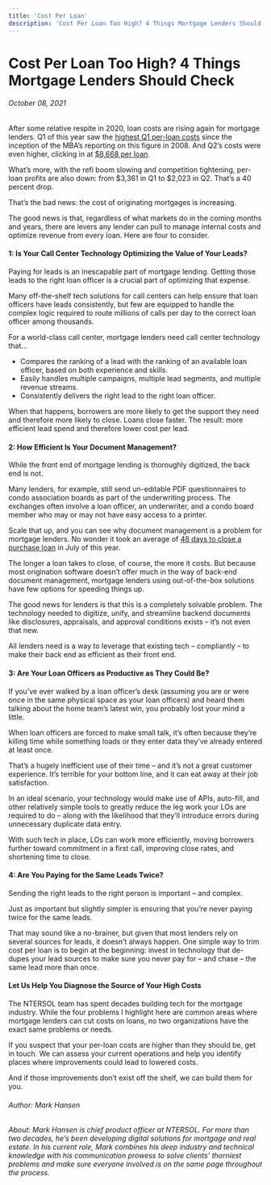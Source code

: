 ```yaml
---
title: 'Cost Per Loan'
description: 'Cost Per Loan Too High? 4 Things Mortgage Lenders Should Check'
---
```


# Cost Per Loan Too High? 4 Things Mortgage Lenders Should Check

###### October 08, 2021

After some relative respite in 2020, loan costs are rising again for mortgage lenders. Q1 of this year saw the [highest Q1 per-loan costs](https://www.mba.org/2021-press-releases/june/imb-production-profits-decline-but-still-post-record-first-quarter) since the inception of the MBA’s reporting on this figure in 2008. And Q2’s costs were even higher, clicking in at [$8,668 per loan](https://www.mba.org/2021-press-releases/august/imb-production-profits-decline-in-second-quarter-of-2021).

What’s more, with the refi boom slowing and competition tightening, per-loan profits are also down: from $3,361 in Q1 to $2,023 in Q2. That’s a 40 percent drop.

That’s the bad news: the cost of originating mortgages is increasing.

The good news is that, regardless of what markets do in the coming months and years, there are levers any lender can pull to manage internal costs and optimize revenue from every loan. Here are four to consider.

#### 1: Is Your Call Center Technology Optimizing the Value of Your Leads?

Paying for leads is an inescapable part of mortgage lending. Getting those leads to the right loan officer is a crucial part of optimizing that expense.

Many off-the-shelf tech solutions for call centers can help ensure that loan officers have leads consistently, but few are equipped to handle the complex logic required to route millions of calls per day to the correct loan officer among thousands.

For a world-class call center, mortgage lenders need call center technology that…

- Compares the ranking of a lead with the ranking of an available loan officer, based on both experience and skills.
- Easily handles multiple campaigns, multiple lead segments, and multiple revenue streams.
- Consistently delivers the right lead to the right loan officer.

When that happens, borrowers are more likely to get the support they need and therefore more likely to close. Loans close faster. The result: more efficient lead spend and therefore lower cost per lead.

#### 2: How Efficient Is Your Document Management?

While the front end of mortgage lending is thoroughly digitized, the back end is not.

Many lenders, for example, still send un-editable PDF questionnaires to condo association boards as part of the underwriting process. The exchanges often involve a loan officer, an underwriter, and a condo board member who may or may not have easy access to a printer.

Scale that up, and you can see why document management is a problem for mortgage lenders. No wonder it took an average of [48 days to close a purchase loan](https://static.elliemae.com/pdf/origination-insight-reports/ICE_OIR_JULY2021.pdf) in July of this year.

The longer a loan takes to close, of course, the more it costs. But because most origination software doesn’t offer much in the way of back-end document management, mortgage lenders using out-of-the-box solutions have few options for speeding things up.

The good news for lenders is that this is a completely solvable problem. The technology needed to digitize, unify, and streamline backend documents like disclosures, appraisals, and approval conditions exists – it’s not even that new.

All lenders need is a way to leverage that existing tech – compliantly – to make their back end as efficient as their front end.

#### 3: Are Your Loan Officers as Productive as They Could Be?

If you’ve ever walked by a loan officer’s desk (assuming you are or were once in the same physical space as your loan officers) and heard them talking about the home team’s latest win, you probably lost your mind a little.

When loan officers are forced to make small talk, it’s often because they’re killing time while something loads or they enter data they’ve already entered at least once.

That’s a hugely inefficient use of their time – and it’s not a great customer experience. It’s terrible for your bottom line, and it can eat away at their job satisfaction.

In an ideal scenario, your technology would make use of APIs, auto-fill, and other relatively simple tools to greatly reduce the leg work your LOs are required to do – along with the likelihood that they’ll introduce errors during unnecessary duplicate data entry.

With such tech in place, LOs can work more efficiently, moving borrowers further toward commitment in a first call, improving close rates, and shortening time to close.

#### 4: Are You Paying for the Same Leads Twice?

Sending the right leads to the right person is important – and complex.

Just as important but slightly simpler is ensuring that you’re never paying twice for the same leads.

That may sound like a no-brainer, but given that most lenders rely on several sources for leads, it doesn’t always happen. One simple way to trim cost per loan is to begin at the beginning: invest in technology that de-dupes your lead sources to make sure you never pay for – and chase – the same lead more than once.

#### Let Us Help You Diagnose the Source of Your High Costs

The NTERSOL team has spent decades building tech for the mortgage industry. While the four problems I highlight here are common areas where mortgage lenders can cut costs on loans, no two organizations have the exact same problems or needs.

If you suspect that your per-loan costs are higher than they should be, get in touch. We can assess your current operations and help you identify places where improvements could lead to lowered costs.

And if those improvements don’t exist off the shelf, we can build them for you.

###### Author: Mark Hansen

###### About: Mark Hansen is chief product officer at NTERSOL. For more than two decades, he’s been developing digital solutions for mortgage and real estate. In his current role, Mark combines his deep industry and technical knowledge with his communication prowess to solve clients’ thorniest problems and make sure everyone involved is on the same page throughout the process.
